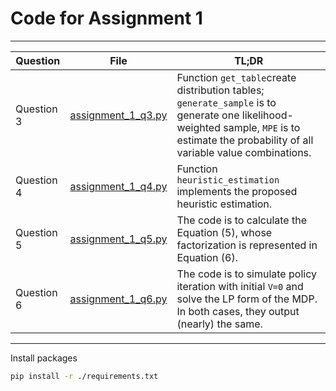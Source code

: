 # Code for Assignment 1

---

| Question   | File                                       | TL;DR                                                                                                                                                                                                 |
|------------|--------------------------------------------|-------------------------------------------------------------------------------------------------------------------------------------------------------------------------------------------------------|
| Question 3 | [assignment_1_q3.py](./assignment_1_q3.py) | Function ```get_table```create distribution tables; ```generate_sample``` is to generate one likelihood-weighted sample, ```MPE``` is to estimate the probability of all variable value combinations. |
| Question 4 | [assignment_1_q4.py](./assignment_1_q4.py) | Function ```heuristic_estimation``` implements the proposed heuristic estimation.                                                                                                                     |
| Question 5 | [assignment_1_q5.py](./assignment_1_q5.py) | The code is to calculate the Equation (5), whose factorization is represented in Equation (6).                                                                                                        |
| Question 6 | [assignment_1_q6.py](./assignment_1_q6.py) | The code is to simulate policy iteration with initial ```V=0``` and solve the LP form of the MDP. In both cases, they output (nearly) the same.                                                       |

---
Install packages

```bash
pip install -r ./requirements.txt
```
